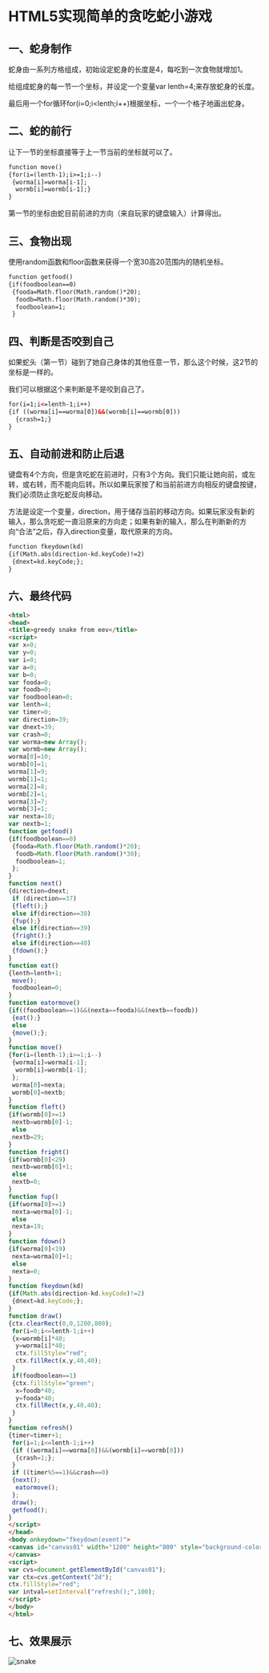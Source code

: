# HTML5实现简单的贪吃蛇小游戏

## 一、蛇身制作

蛇身由一系列方格组成，初始设定蛇身的长度是4，每吃到一次食物就增加1。

给组成蛇身的每一节一个坐标，并设定一个变量var lenth=4;来存放蛇身的长度。

最后用一个for循环for(i=0;i<lenth;i++)根据坐标，一个一个格子地画出蛇身。

## 二、蛇的前行

让下一节的坐标直接等于上一节当前的坐标就可以了。

```html
function move()
{for(i=(lenth-1);i>=1;i--)
 {worma[i]=worma[i-1];
  wormb[i]=wormb[i-1];}
}
```

第一节的坐标由蛇目前前进的方向（来自玩家的键盘输入）计算得出。

## 三、食物出现

使用random函数和floor函数来获得一个宽30高20范围内的随机坐标。

```html
function getfood()
{if(foodboolean==0)
 {fooda=Math.floor(Math.random()*20);
  foodb=Math.floor(Math.random()*30);
  foodboolean=1;
 }
```

## 四、判断是否咬到自己

如果蛇头（第一节）碰到了她自己身体的其他任意一节，那么这个时候，这2节的坐标是一样的。

我们可以根据这个来判断是不是咬到自己了。

```html
for(i=1;i<=lenth-1;i++)
{if ((worma[i]==worma[0])&&(wormb[i]==wormb[0]))
  {crash=1;}
}
```

## 五、自动前进和防止后退

键盘有4个方向，但是贪吃蛇在前进时，只有3个方向。我们只能让她向前，或左转，或右转，而不能向后转。所以如果玩家按了和当前前进方向相反的键盘按键，我们必须防止贪吃蛇反向移动。

方法是设定一个变量，direction，用于储存当前的移动方向。如果玩家没有新的输入，那么贪吃蛇一直沿原来的方向走；如果有新的输入，那么在判断新的方向“合法”之后，存入direction变量，取代原来的方向。

```html
function fkeydown(kd)
{if(Math.abs(direction-kd.keyCode)!=2)
 {dnext=kd.keyCode;};
}
```

## 六、最终代码

```html
<html>
<head>
<title>greedy snake from eev</title>
<script>
var x=0;
var y=0;
var i=0;
var a=0;
var b=0;
var fooda=0;
var foodb=0;
var foodboolean=0;
var lenth=4;
var timer=0;
var direction=39;
var dnext=39;
var crash=0;
var worma=new Array();
var wormb=new Array();
worma[0]=10;
wormb[0]=1;
worma[1]=9;
wormb[1]=1;
worma[2]=8;
wormb[2]=1;
worma[3]=7;
wormb[3]=1;
var nexta=10;
var nextb=1;
function getfood()
{if(foodboolean==0)
 {fooda=Math.floor(Math.random()*20);
  foodb=Math.floor(Math.random()*30);
  foodboolean=1;
 };
}
function next()
{direction=dnext;
 if (direction==37)
 {fleft();}
 else if(direction==38)
 {fup();}
 else if(direction==39)
 {fright();}
 else if(direction==40)
 {fdown();} 
}
function eat()
{lenth=lenth+1;
 move();
 foodboolean=0;
}
function eatormove()
{if((foodboolean==1)&&(nexta==fooda)&&(nextb==foodb))
 {eat();}
 else
 {move();};
}
function move()
{for(i=(lenth-1);i>=1;i--)
 {worma[i]=worma[i-1];
  wormb[i]=wormb[i-1];
 };
 worma[0]=nexta;
 wormb[0]=nextb;
}
function fleft()
{if(wormb[0]>=1)
 nextb=wormb[0]-1;
 else
 nextb=29;
}
function fright()
{if(wormb[0]<29)
 nextb=wormb[0]+1;
 else
 nextb=0;
}
function fup()
{if(worma[0]>=1)
 nexta=worma[0]-1;
 else
 nexta=19;
}
function fdown()
{if(worma[0]<19)
 nexta=worma[0]+1;
 else
 nexta=0;
}
function fkeydown(kd)
{if(Math.abs(direction-kd.keyCode)!=2)
 {dnext=kd.keyCode;};
}
function draw()
{ctx.clearRect(0,0,1200,800);
 for(i=0;i<=lenth-1;i++)
 {x=wormb[i]*40;
  y=worma[i]*40;
  ctx.fillStyle="red";
  ctx.fillRect(x,y,40,40);
 }
 if(foodboolean==1)
 {ctx.fillStyle="green";
  x=foodb*40;
  y=fooda*40;
  ctx.fillRect(x,y,40,40);
 } 
}
function refresh()
{timer=timer+1;
 for(i=1;i<=lenth-1;i++)
 {if ((worma[i]==worma[0])&&(wormb[i]==wormb[0]))
  {crash=1;};
 } 
 if ((timer%5==1)&&crash==0)
 {next();
  eatormove();
 };
 draw(); 
 getfood(); 
}
</script>
</head>
<body onkeydown="fkeydown(event)">
<canvas id="canvas01" width="1200" height="800" style="background-color:black">
</canvas>
<script>
var cvs=document.getElementById("canvas01");
var ctx=cvs.getContext("2d");
ctx.fillStyle="red";
var intval=setInterval("refresh();",100);
</script>
</body>
</html>
```

## 七、效果展示

![snake](C:\Users\zsb\Desktop\新建文件夹\3\U201611944\snake.png)

